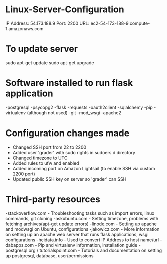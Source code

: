 # Linux-Server-Configuration

IP Address: 54.173.188.9
Port: 2200
URL: ec2-54-173-188-9.compute-1.amazonaws.com

# To update server
sudo apt-get update
sudo apt-get upgrade

# Software installed to run flask application
-postgresql
-psycopg2
-flask
-requests
-oauth2client
-sqlalchemy
-pip
-virtualenv (although not used)
-git
-mod_wsgi
-apache2

# Configuration changes made
- Changed SSH port from 22 to 2200
- Added user 'grader' with sudo rights in sudoers.d directory
- Changed timezone to UTC
- Added rules to ufw and enabled
- Added incoming port on Amazon Lightsail (to enable SSH via custom 2200 port)
- Updated public SSH key on server so 'grader' can SSH



# Third-party resources 
-stackoverflow.com - Troubleshooting tasks such as import errors, linux commands, git cloning
-askubuntu.com - Setting timezone, problems with fetching archives(apt-get update errors)
-linode.com - Setting up apache and modwsgi on Ubuntu, configurations
-jakowicz.com - More information on setting up an apache web server that runs flask applications, wsgi configurations
-hcidata.info - Used to convert IP Address to host name/url
-dabapps.com - Pip and virtualenv information, installation guide
-postgresql.org / tutorialspoint.com - Tutorials and documentation on setting up postgresql, database, user/permissions
